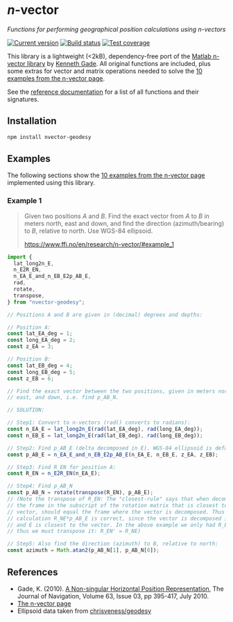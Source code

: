 # _n_-vector

_Functions for performing geographical position calculations using n-vectors_

[![Current version][badge-version-image]][badge-version-link]
[![Build status][badge-build-image]][badge-build-link]
[![Test coverage][badge-coverage-image]][badge-coverage-link]

[badge-build-image]:
  https://img.shields.io/github/actions/workflow/status/ezzatron/nvector-js/ci.yml?branch=main&style=for-the-badge
[badge-build-link]:
  https://github.com/ezzatron/nvector-js/actions/workflows/ci.yml
[badge-coverage-image]:
  https://img.shields.io/codecov/c/gh/ezzatron/nvector-js?style=for-the-badge
[badge-coverage-link]: https://codecov.io/gh/ezzatron/nvector-js
[badge-version-image]:
  https://img.shields.io/npm/v/nvector-geodesy?label=nvector-geodesy&logo=npm&style=for-the-badge
[badge-version-link]: https://npmjs.com/package/nvector-geodesy

This library is a lightweight (&lt;2kB), dependency-free port of the [Matlab
n-vector library] by [Kenneth Gade]. All original functions are included, plus
some extras for vector and matrix operations needed to solve the [10 examples
from the n-vector page].

[matlab n-vector library]: https://github.com/FFI-no/n-vector
[kenneth gade]: https://github.com/KennethGade
[10 examples from the n-vector page]: https://www.ffi.no/en/research/n-vector

See the [reference documentation] for a list of all functions and their
signatures.

[reference documentation]: https://ezzatron.com/nvector-js

## Installation

```sh
npm install nvector-geodesy
```

## Examples

The following sections show the [10 examples from the n-vector page] implemented
using this library.

### Example 1

> Given two positions _A_ and _B_. Find the exact vector from _A_ to _B_ in
> meters north, east and down, and find the direction (azimuth/bearing) to _B_,
> relative to north. Use WGS-84 ellipsoid.
>
> https://www.ffi.no/en/research/n-vector/#example_1

```ts
import {
  lat_long2n_E,
  n_E2R_EN,
  n_EA_E_and_n_EB_E2p_AB_E,
  rad,
  rotate,
  transpose,
} from "nvector-geodesy";

// Positions A and B are given in (decimal) degrees and depths:

// Position A:
const lat_EA_deg = 1;
const long_EA_deg = 2;
const z_EA = 3;

// Position B:
const lat_EB_deg = 4;
const long_EB_deg = 5;
const z_EB = 6;

// Find the exact vector between the two positions, given in meters north,
// east, and down, i.e. find p_AB_N.

// SOLUTION:

// Step1: Convert to n-vectors (rad() converts to radians):
const n_EA_E = lat_long2n_E(rad(lat_EA_deg), rad(long_EA_deg));
const n_EB_E = lat_long2n_E(rad(lat_EB_deg), rad(long_EB_deg));

// Step2: Find p_AB_E (delta decomposed in E). WGS-84 ellipsoid is default:
const p_AB_E = n_EA_E_and_n_EB_E2p_AB_E(n_EA_E, n_EB_E, z_EA, z_EB);

// Step3: Find R_EN for position A:
const R_EN = n_E2R_EN(n_EA_E);

// Step4: Find p_AB_N
const p_AB_N = rotate(transpose(R_EN), p_AB_E);
// (Note the transpose of R_EN: The "closest-rule" says that when decomposing,
// the frame in the subscript of the rotation matrix that is closest to the
// vector, should equal the frame where the vector is decomposed. Thus the
// calculation R_NE*p_AB_E is correct, since the vector is decomposed in E,
// and E is closest to the vector. In the above example we only had R_EN, and
// thus we must transpose it: R_EN' = R_NE)

// Step5: Also find the direction (azimuth) to B, relative to north:
const azimuth = Math.atan2(p_AB_N[1], p_AB_N[0]);
```

## References

- Gade, K. (2010). [A Non-singular Horizontal Position Representation], The
  Journal of Navigation, Volume 63, Issue 03, pp 395-417, July 2010.
- [The n-vector page]
- Ellipsoid data taken from [chrisveness/geodesy]

[a non-singular horizontal position representation]:
  https://www.navlab.net/Publications/A_Nonsingular_Horizontal_Position_Representation.pdf
[the n-vector page]: https://www.ffi.no/en/research/n-vector
[chrisveness/geodesy]: https://github.com/chrisveness/geodesy
